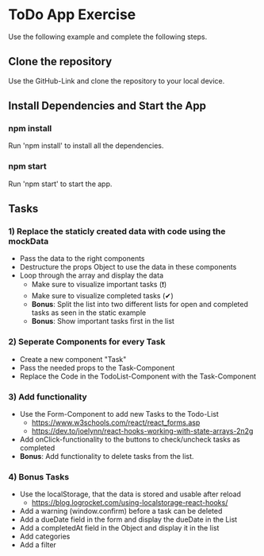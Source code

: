 # ToDo App Exercise

Use the following example and complete the following steps.

## Clone the repository

Use the GitHub-Link and clone the repository to your local device.

## Install Dependencies and Start the App

### npm install

Run 'npm install' to install all the dependencies.

### npm start

Run 'npm start' to start the app.

## Tasks

### 1) Replace the staticly created data with code using the mockData

- Pass the data to the right components
- Destructure the props Object to use the data in these components
- Loop through the array and display the data
  - Make sure to visualize important tasks (❗)
  - Make sure to visualize completed tasks (✔)
  - **Bonus**: Split the list into two different lists for open and completed tasks as seen in the static example
  - **Bonus**: Show important tasks first in the list

### 2) Seperate Components for every Task

- Create a new component "Task"
- Pass the needed props to the Task-Component
- Replace the Code in the TodoList-Component with the Task-Component

### 3) Add functionality

- Use the Form-Component to add new Tasks to the Todo-List
  - https://www.w3schools.com/react/react_forms.asp
  - https://dev.to/joelynn/react-hooks-working-with-state-arrays-2n2g
- Add onClick-functionality to the buttons to check/uncheck tasks as completed
- **Bonus**: Add functionality to delete tasks from the list.

### 4) Bonus Tasks

- Use the localStorage, that the data is stored and usable after reload
  - https://blog.logrocket.com/using-localstorage-react-hooks/
- Add a warning (window.confirm) before a task can be deleted
- Add a dueDate field in the form and display the dueDate in the List
- Add a completedAt field in the Object and display it in the list
- Add categories
- Add a filter
